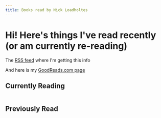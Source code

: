 ```yaml
---
title: Books read by Nick Loadholtes
---
```


# Hi! Here's things I've read recently (or am currently re-reading)

The [RSS feed](https://www.goodreads.com/review/list_rss/2953838) where I'm getting this info

And here is my [GoodReads.com page](https://www.goodreads.com/user/show/2953838-nick-loadholtes)

<style>
	#bookholder, #currently-reading{
		display: flex;
		flex-wrap: wrap;
	}
	.book{
	width: 200px;
	margin: 10px;
	}
</style>
<h2>Currently Reading</h2>
<div id="currently-reading"></div>
<h2>Previously Read</h2>
<div id="bookholder"></div>
<script src="https://ajax.googleapis.com/ajax/libs/jquery/3.4.1/jquery.min.js"></script>
<script language="JavaScript">
$(document).ready(function() {
	//feed to parse
	var box = $("#bookholder");
	var current = $("#currently-reading");
	var feed = "https://cors-anywhere.herokuapp.com/https://www.goodreads.com/review/list_rss/2953838";
	$.ajax(feed, {
	accepts:{
		xml:"application/rss+xml"
	},
	dataType:"xml",
	success:function(data) {
		//Credit: http://stackoverflow.com/questions/10943544/how-to-parse-an-rss-feed-using-javascript

	$(data).find("item").each(function () {
	var el = $(this);
	var book_details = "<a href=" + el.find("link").text() + ">" +
		"<img src="+ el.find("book_medium_image_url").text()+"></a>" +
		"<br><em>" + el.find("title").text() + "</em>";
	if(el.find("user_rating").text() !== "0") {
		book_details += "<br><b>My rating:" + el.find("user_rating").text();
	} else {
		book_details += "<br><em><b><span style='background-color:currentColor'><span style='color:white'>Started on:" + el.find("user_date_added").text().substr(7, 10) +"</span></span></b></em>"
	}
	var divdetails = "<div class='book'>" + book_details + "</div>";
	if(el.find("user_shelves").text() === "currently-reading") {
		current.append(divdetails);
	} else {
		box.append(divdetails);
	}
	});
	}
		});
	});
</script>
 
